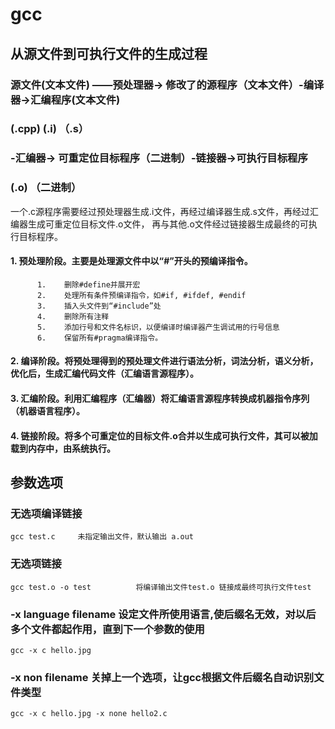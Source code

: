 # gcc

## 从源文件到可执行文件的生成过程

###  源文件(文本文件) ——预处理器-> 修改了的源程序（文本文件）-编译器->汇编程序(文本文件)
###  (.cpp)                           (.i)                           （.s）
###  -汇编器-> 可重定位目标程序（二进制）-链接器->可执行目标程序
###                  (.o)                         （二进制）

一个.c源程序需要经过预处理器生成.i文件，再经过编译器生成.s文件，再经过汇编器生成可重定位目标文件.o文件，
再与其他.o文件经过链接器生成最终的可执行目标程序。

#### 1.	预处理阶段。主要是处理源文件中以“#”开头的预编译指令。
          1.	删除#define并展开宏
          2.	处理所有条件预编译指令，如#if, #ifdef, #endif
          3.	插入头文件到“#include”处
          4.	删除所有注释
          5.	添加行号和文件名标识，以便编译时编译器产生调试用的行号信息
          6.	保留所有#pragma编译指令。
#### 2.	编译阶段。将预处理得到的预处理文件进行语法分析，词法分析，语义分析，优化后，生成汇编代码文件（汇编语言源程序）。
#### 3.	汇编阶段。利用汇编程序（汇编器）将汇编语言源程序转换成机器指令序列（机器语言程序）。
#### 4.	链接阶段。将多个可重定位的目标文件.o合并以生成可执行文件，其可以被加载到内存中，由系统执行。


## 参数选项

###  无选项编译链接
    gcc test.c     未指定输出文件，默认输出 a.out
###  无选项链接
    gcc test.o -o test          将编译输出文件test.o 链接成最终可执行文件test
###  -x language filename 设定文件所使用语言,使后缀名无效，对以后多个文件都起作用，直到下一个参数的使用
    gcc -x c hello.jpg
### -x non filename  关掉上一个选项，让gcc根据文件后缀名自动识别文件类型
    gcc -x c hello.jpg -x none hello2.c
    

